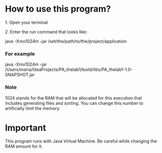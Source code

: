 <h1>How to use this program?</h1>
<p>1. Open your terminal</p>
<p>2. Enter the run command that looks like:</p>
<p>java -Xmx1024m -jar /set/the/path/to/the/project/application </p>

<h3>For example</h3>
<p>java -Xmx1024m -jar /Users/maria/IdeaProjects/PA_thelab1/build/libs/PA_thelab1-1.0-SNAPSHOT.jar</p>

<h3>Note</h3>
<p>1024 stands for the RAM that will be allocated for this execution that includes generating files and sorting. You can change this number to artificially limit the memory.</p>

<h1>Important</h1>
<p>This program runs with Java Virtual Machine. Be careful while changing the RAM amount for it.</p>

